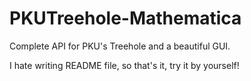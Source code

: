 # PKUTreehole-Mathematica

Complete API for PKU's Treehole and a beautiful GUI.

I hate writing README file, so that's it, try it by yourself!